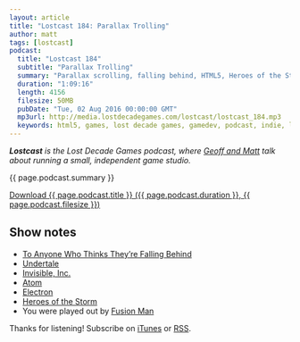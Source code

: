 ```yaml
---
layout: article
title: "Lostcast 184: Parallax Trolling"
author: matt
tags: [lostcast]
podcast:
  title: "Lostcast 184"
  subtitle: "Parallax Trolling"
  summary: "Parallax scrolling, falling behind, HTML5, Heroes of the Storm, and YOU!"
  duration: "1:09:16"
  length: 4156
  filesize: 50MB
  pubDate: "Tue, 02 Aug 2016 00:00:00 GMT"
  mp3url: http://media.lostdecadegames.com/lostcast/lostcast_184.mp3
  keywords: html5, games, lost decade games, gamedev, podcast, indie, lostcast
---
```

_**Lostcast** is the Lost Decade Games podcast, where [Geoff and Matt](/about/) talk about running a small, independent game studio._

{{ page.podcast.summary }}

<a class="download-podcast" href="{{ page.podcast.mp3url }}">
	Download {{ page.podcast.title }} ({{ page.podcast.duration }}, {{ page.podcast.filesize }})
</a>

## Show notes

* [To Anyone Who Thinks They’re Falling Behind](https://medium.com/@jamievaron/to-anyone-who-thinks-they-re-falling-behind-f194afde9148)
* [Undertale](http://undertale.com/)
* [Invisible, Inc.](http://store.steampowered.com/app/243970/)
* [Atom](https://atom.io/)
* [Electron](http://electron.atom.io/)
* [Heroes of the Storm](http://us.battle.net/heroes/en/)
* You were played out by [Fusion Man](http://joshuamorse.bandcamp.com/track/fusion-man)

Thanks for listening! Subscribe on [iTunes](http://itunes.apple.com/us/podcast/lostcast/id481950724) or [RSS](/lostcast.xml).
